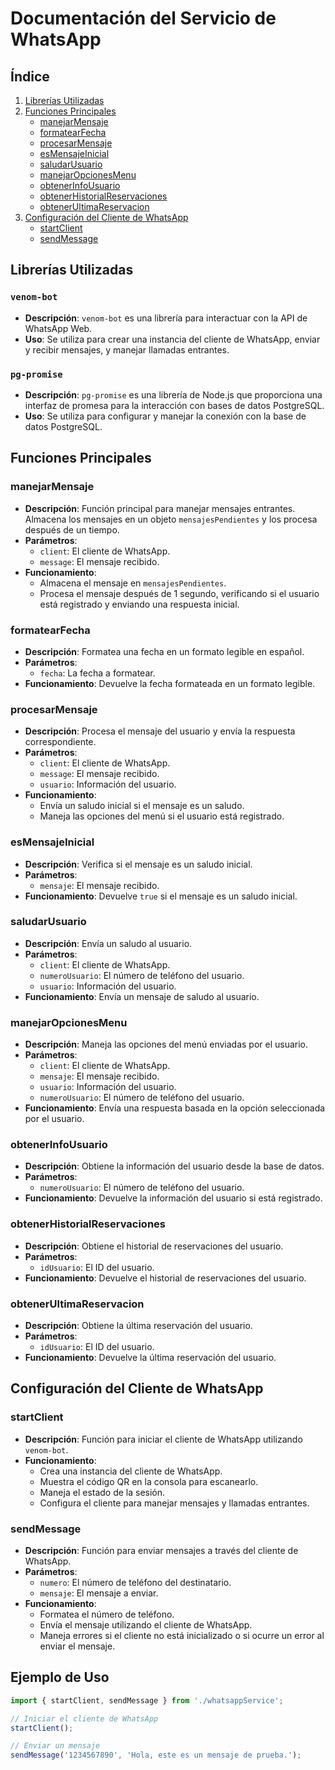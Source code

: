 # Documentación del Servicio de WhatsApp

## Índice

1. [Librerías Utilizadas](#librerías-utilizadas)
2. [Funciones Principales](#funciones-principales)
    - [manejarMensaje](#manejarMensaje)
    - [formatearFecha](#formatearFecha)
    - [procesarMensaje](#procesarMensaje)
    - [esMensajeInicial](#esMensajeInicial)
    - [saludarUsuario](#saludarUsuario)
    - [manejarOpcionesMenu](#manejarOpcionesMenu)
    - [obtenerInfoUsuario](#obtenerInfoUsuario)
    - [obtenerHistorialReservaciones](#obtenerHistorialReservaciones)
    - [obtenerUltimaReservacion](#obtenerUltimaReservacion)
3. [Configuración del Cliente de WhatsApp](#configuración-del-cliente-de-whatsapp)
    - [startClient](#startClient)
    - [sendMessage](#sendMessage)

## Librerías Utilizadas

### `venom-bot`

- **Descripción**: `venom-bot` es una librería para interactuar con la API de WhatsApp Web.
- **Uso**: Se utiliza para crear una instancia del cliente de WhatsApp, enviar y recibir mensajes, y manejar llamadas entrantes.

### `pg-promise`

- **Descripción**: `pg-promise` es una librería de Node.js que proporciona una interfaz de promesa para la interacción con bases de datos PostgreSQL.
- **Uso**: Se utiliza para configurar y manejar la conexión con la base de datos PostgreSQL.

## Funciones Principales

### manejarMensaje

- **Descripción**: Función principal para manejar mensajes entrantes. Almacena los mensajes en un objeto `mensajesPendientes` y los procesa después de un tiempo.
- **Parámetros**:
  - `client`: El cliente de WhatsApp.
  - `message`: El mensaje recibido.
- **Funcionamiento**: 
  - Almacena el mensaje en `mensajesPendientes`.
  - Procesa el mensaje después de 1 segundo, verificando si el usuario está registrado y enviando una respuesta inicial.

### formatearFecha

- **Descripción**: Formatea una fecha en un formato legible en español.
- **Parámetros**:
  - `fecha`: La fecha a formatear.
- **Funcionamiento**: Devuelve la fecha formateada en un formato legible.

### procesarMensaje

- **Descripción**: Procesa el mensaje del usuario y envía la respuesta correspondiente.
- **Parámetros**:
  - `client`: El cliente de WhatsApp.
  - `message`: El mensaje recibido.
  - `usuario`: Información del usuario.
- **Funcionamiento**: 
  - Envía un saludo inicial si el mensaje es un saludo.
  - Maneja las opciones del menú si el usuario está registrado.

### esMensajeInicial

- **Descripción**: Verifica si el mensaje es un saludo inicial.
- **Parámetros**:
  - `mensaje`: El mensaje recibido.
- **Funcionamiento**: Devuelve `true` si el mensaje es un saludo inicial.

### saludarUsuario

- **Descripción**: Envía un saludo al usuario.
- **Parámetros**:
  - `client`: El cliente de WhatsApp.
  - `numeroUsuario`: El número de teléfono del usuario.
  - `usuario`: Información del usuario.
- **Funcionamiento**: Envía un mensaje de saludo al usuario.

### manejarOpcionesMenu

- **Descripción**: Maneja las opciones del menú enviadas por el usuario.
- **Parámetros**:
  - `client`: El cliente de WhatsApp.
  - `mensaje`: El mensaje recibido.
  - `usuario`: Información del usuario.
  - `numeroUsuario`: El número de teléfono del usuario.
- **Funcionamiento**: Envía una respuesta basada en la opción seleccionada por el usuario.

### obtenerInfoUsuario

- **Descripción**: Obtiene la información del usuario desde la base de datos.
- **Parámetros**:
  - `numeroUsuario`: El número de teléfono del usuario.
- **Funcionamiento**: Devuelve la información del usuario si está registrado.

### obtenerHistorialReservaciones

- **Descripción**: Obtiene el historial de reservaciones del usuario.
- **Parámetros**:
  - `idUsuario`: El ID del usuario.
- **Funcionamiento**: Devuelve el historial de reservaciones del usuario.

### obtenerUltimaReservacion

- **Descripción**: Obtiene la última reservación del usuario.
- **Parámetros**:
  - `idUsuario`: El ID del usuario.
- **Funcionamiento**: Devuelve la última reservación del usuario.

## Configuración del Cliente de WhatsApp

### startClient

- **Descripción**: Función para iniciar el cliente de WhatsApp utilizando `venom-bot`.
- **Funcionamiento**:
  - Crea una instancia del cliente de WhatsApp.
  - Muestra el código QR en la consola para escanearlo.
  - Maneja el estado de la sesión.
  - Configura el cliente para manejar mensajes y llamadas entrantes.

### sendMessage

- **Descripción**: Función para enviar mensajes a través del cliente de WhatsApp.
- **Parámetros**:
  - `numero`: El número de teléfono del destinatario.
  - `mensaje`: El mensaje a enviar.
- **Funcionamiento**: 
  - Formatea el número de teléfono.
  - Envía el mensaje utilizando el cliente de WhatsApp.
  - Maneja errores si el cliente no está inicializado o si ocurre un error al enviar el mensaje.

## Ejemplo de Uso

```javascript
import { startClient, sendMessage } from './whatsappService';

// Iniciar el cliente de WhatsApp
startClient();

// Enviar un mensaje
sendMessage('1234567890', 'Hola, este es un mensaje de prueba.');

